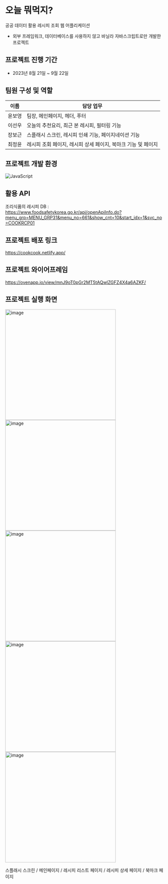 # 오늘 뭐먹지?
공공 데이터 활용 레시피 조회 웹 어플리케이션
- 외부 프레임워크, 데이터베이스를 사용하지 않고 바닐라 자바스크립트로만 개발한 프로젝트 

## 프로젝트 진행 기간
- 2023년 8월 21일 ~ 9월 22일

## 팀원 구성 및 역할
| 이름   | 담당 업무                     |
| ------ | ---------------------------- |
| 윤보영 | 팀장, 메인페이지, 헤더, 푸터 |
| 이선우 | 오늘의 추천요리, 최근 본 레시피, 필터링 기능 |
| 장보근 | 스플래시 스크린, 레시피 인쇄 기능, 페이지네이션 기능 |
| 최정윤 | 레시피 조회 페이지, 레시피 상세 페이지, 북마크 기능 및 페이지 |

## 프로젝트 개발 환경 
![JavaScript](https://img.shields.io/badge/-JavaScript-F7DF1E?style=flat-square&logo=javascript&logoColor=black)


## 활용 API 
조리식품의 레시피 DB 
: https://www.foodsafetykorea.go.kr/api/openApiInfo.do?menu_grp=MENU_GRP31&menu_no=661&show_cnt=10&start_idx=1&svc_no=COOKRCP01


## 프로젝트 배포 링크 
https://cookcook.netlify.app/

## 프로젝트 와이어프레임
https://ovenapp.io/view/mnJ9oT0pGr2MT5tAQwlZGFZ4X4a6AZKF/

## 프로젝트 실행 화면
<img height="350" alt="image" src="https://github.com/elice-cookcook/cookcook/assets/33516975/5ac7a556-0202-4e63-9196-22f5da23715d">
<img height="350" alt="image" src="https://github.com/elice-cookcook/cookcook/assets/33516975/1f60b316-d6b8-4bc7-8899-b63de5a1ff8f">
<img height="350" alt="image" src="https://github.com/elice-cookcook/cookcook/assets/33516975/d3b0960f-5b50-4298-bf33-d63e6b0e195b">
<img height="350" alt="image" src="https://github.com/elice-cookcook/cookcook/assets/33516975/51e194f2-d6c4-46dd-8fb1-54779b43a523">
<img height="350" alt="image" src="https://github.com/elice-cookcook/cookcook/assets/33516975/5380b53e-0058-4dcd-a61a-f893bb443e1d">

스플래시 스크린        /        메인페이지       /        레시피 리스트 페이지      /        레시피 상세 페이지        /        북마크 페이지 

